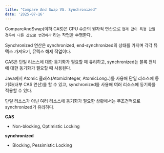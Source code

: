```yaml
---
title: "Compare And Swap VS. Synchronized"
date: '2025-07-16'
---
```


CompareAndSwap(이하 CAS)은 CPU 수준의 원자적 연산으로 `현재 값이 특정 값일 경우에 다른 값으로 변경하라` 라는 작업을 수행한다.

Synchronized 연산은 synchronized, end-synchronized의 상태를 가지며 각각 뮤텍스 가져오기, 뮤텍스 해제 작업이다.

CAS은 단일 리소스에 대한 동기화가 필요할 때 유리하고, synchronized는 블록 전체에 대한 동기화가 필요할 때 사용된다.

Java에서 Atomic 클래스(AtomicInteger, AtomicLong..)를 사용해 단일 리소스에 동기화(내부 CAS 연산)를 할 수 있고, synchronized를 사용해 여러 리소스에 동기화를 적용할 수 있다.

단일 리소스가 아닌 여러 리소스에 동기화가 필요한 상황에서는 무조건적으로 synchronized가 유리하다.

**CAS** 
* Non-blocking, Optimistic Locking

**synchronized**
* Blocking, Pessimistic Locking